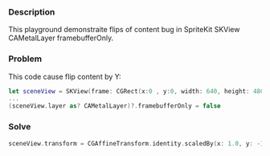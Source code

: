 ### Description
This playground demonstraite flips of content bug in SpriteKit SKView CAMetalLayer framebufferOnly.

### Problem
This code cause flip content by Y:
```swift 
let sceneView = SKView(frame: CGRect(x:0 , y:0, width: 640, height: 480))
...
(sceneView.layer as? CAMetalLayer)?.framebufferOnly = false
```

### Solve
```swift 
sceneView.transform = CGAffineTransform.identity.scaledBy(x: 1.0, y: -1.0)
```